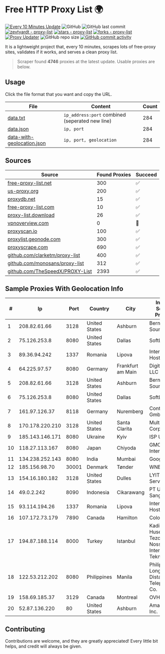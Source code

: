
# Free HTTP Proxy List 🌍

[![Every 10 Minutes Update](https://github.com/mertguvencli/http-proxy-list/actions/workflows/main.yml/badge.svg?branch=main)](https://github.com/mertguvencli/http-proxy-list/actions/workflows/main.yml)
![GitHub](https://img.shields.io/github/license/mertguvencli/http-proxy-list)
![GitHub last commit](https://img.shields.io/github/last-commit/mertguvencli/http-proxy-list)
[![zevtyardt - proxy-list](https://img.shields.io/static/v1?label=zevtyardt&message=proxy-list&color=blue&logo=github)](https://github.com/zevtyardt/proxy-list "Go to GitHub repo")
[![stars - proxy-list](https://img.shields.io/github/stars/zevtyardt/proxy-list?style=social)](https://github.com/zevtyardt/proxy-list)
[![forks - proxy-list](https://img.shields.io/github/forks/zevtyardt/proxy-list?style=social)](https://github.com/zevtyardt/proxy-list)
[![Proxy Updater](https://github.com/zevtyardt/proxy-list/workflows/Proxy%20Updater/badge.svg)](https://github.com/zevtyardt/proxy-list/actions?query=workflow:"Proxy+Updater")
![GitHub repo size](https://img.shields.io/github/repo-size/zevtyardt/proxy-list)
[![GitHub commit activity](https://img.shields.io/github/commit-activity/m/zevtyardt/proxy-list?logo=commits)](https://github.com/zevtyardt/proxy-list/commits/main)

It is a lightweight project that, every 10 minutes, scrapes lots of free-proxy sites, validates if it works, and serves a clean proxy list.

> Scraper found **4746** proxies at the latest update. Usable proxies are below.

## Usage

Click the file format that you want and copy the URL.

|File|Content|Count|
|----|-------|-----|
|[data.txt](https://raw.githubusercontent.com/mertguvencli/http-proxy-list/main/proxy-list/data.txt)|`ip_address:port` combined (seperated new line)|284|
|[data.json](https://raw.githubusercontent.com/mertguvencli/http-proxy-list/main/proxy-list/data.json)|`ip, port`|284|
|[data-with-geolocation.json](https://raw.githubusercontent.com/mertguvencli/http-proxy-list/main/proxy-list/data-with-geolocation.json)|`ip, port, geolocation`|284|

## Sources

|Source|Found Proxies|Succeed|
|------|-------------|-------|
|[free-proxy-list.net](https://free-proxy-list.net)|300|✅|
|[us-proxy.org](https://www.us-proxy.org)|200|✅|
|[proxydb.net](http://proxydb.net)|15|✅|
|[free-proxy-list.com](https://free-proxy-list.com/?page=&port=&type%5B%5D=http&type%5B%5D=https&up_time=0&search=Search)|10|✅|
|[proxy-list.download](https://www.proxy-list.download/HTTP)|26|✅|
|[vpnoverview.com](https://vpnoverview.com/privacy/anonymous-browsing/free-proxy-servers)|0|🚫|
|[proxyscan.io](https://www.proxyscan.io)|100|✅|
|[proxylist.geonode.com](https://proxylist.geonode.com/api/proxy-list?limit=300&page=1&sort_by=lastChecked&sort_type=desc&protocols=http,https)|300|✅|
|[proxyscrape.com](https://api.proxyscrape.com/v2/?request=displayproxies&protocol=http&timeout=10000&country=all&ssl=all&anonymity=all)|690|✅|
|[github.com/clarketm/proxy-list](https://raw.githubusercontent.com/clarketm/proxy-list/master/proxy-list-raw.txt)|400|✅|
|[github.com/monosans/proxy-list](https://raw.githubusercontent.com/monosans/proxy-list/main/proxies/http.txt)|312|✅|
|[github.com/TheSpeedX/PROXY-List](https://raw.githubusercontent.com/TheSpeedX/PROXY-List/master/http.txt)|2393|✅|


## Sample Proxies With Geolocation Info

|#|Ip|Port|Country|City|Internet Service Provider|
|-|--|----|-------|----|-------------------------|
|1|208.82.61.66|3128|United States|Ashburn|Bernardi Sounds|
|2|75.126.253.8|8080|United States|Dallas|SoftLayer|
|3|89.36.94.242|1337|Romania|Lipova|Interkvm Host SRL|
|4|64.225.97.57|8080|Germany|Frankfurt am Main|DigitalOcean, LLC|
|5|208.82.61.66|3128|United States|Ashburn|Bernardi Sounds|
|6|75.126.253.8|8080|United States|Dallas|SoftLayer|
|7|161.97.126.37|8118|Germany|Nuremberg|Contabo GmbH|
|8|170.178.220.210|3128|United States|Santa Clarita|Multacom Corporation|
|9|185.143.146.171|8080|Ukraine|Kyiv|ISP UTELS|
|10|118.27.113.167|8080|Japan|Chiyoda|GMO Internet, Inc.|
|11|134.238.252.143|8080|India|Mumbai|Google LLC|
|12|185.156.98.70|30001|Denmark|Tønder|WNB A/S|
|13|154.16.180.182|3128|United States|Dulles|LYIT Internet Services|
|14|49.0.2.242|8090|Indonesia|Cikarawang|PT Usaha Adi Sanggoro|
|15|93.114.194.26|1337|Romania|Lipova|Interkvm Host SRL|
|16|107.172.73.179|7890|Canada|Hamilton|ColoCrossing|
|17|194.87.188.114|8000|Turkey|Istanbul|Kadir Huseyin Tezcan Nosspeed Internet Teknolojileri|
|18|122.53.212.202|8080|Philippines|Manila|Philippine Long Distance Telephone Co.|
|19|158.69.185.37|3129|Canada|Montreal|OVH SAS|
|20|52.87.136.220|80|United States|Ashburn|Amazon.com, Inc.|



## Contributing

Contributions are welcome, and they are greatly appreciated! Every
little bit helps, and credit will always be given.

